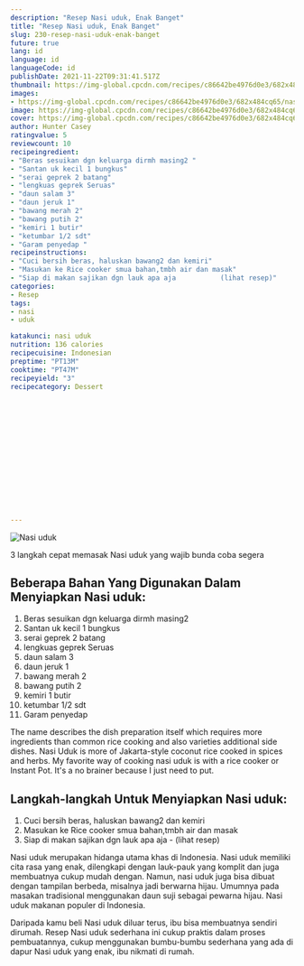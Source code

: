 ```yaml
---
description: "Resep Nasi uduk, Enak Banget"
title: "Resep Nasi uduk, Enak Banget"
slug: 230-resep-nasi-uduk-enak-banget
future: true
lang: id
language: id
languageCode: id
publishDate: 2021-11-22T09:31:41.517Z 
thumbnail: https://img-global.cpcdn.com/recipes/c86642be4976d0e3/682x484cq65/nasi-uduk-foto-resep-utama.webp
images:
- https://img-global.cpcdn.com/recipes/c86642be4976d0e3/682x484cq65/nasi-uduk-foto-resep-utama.webp
image: https://img-global.cpcdn.com/recipes/c86642be4976d0e3/682x484cq65/nasi-uduk-foto-resep-utama.webp
cover: https://img-global.cpcdn.com/recipes/c86642be4976d0e3/682x484cq65/nasi-uduk-foto-resep-utama.webp
author: Hunter Casey
ratingvalue: 5
reviewcount: 10
recipeingredient:
- "Beras sesuikan dgn keluarga dirmh masing2 "
- "Santan uk kecil 1 bungkus"
- "serai geprek 2 batang"
- "lengkuas geprek Seruas"
- "daun salam 3"
- "daun jeruk 1"
- "bawang merah 2"
- "bawang putih 2"
- "kemiri 1 butir"
- "ketumbar 1/2 sdt"
- "Garam penyedap "
recipeinstructions:
- "Cuci bersih beras, haluskan bawang2 dan kemiri"
- "Masukan ke Rice cooker smua bahan,tmbh air dan masak"
- "Siap di makan sajikan dgn lauk apa aja           (lihat resep)"
categories:
- Resep
tags:
- nasi
- uduk

katakunci: nasi uduk 
nutrition: 136 calories
recipecuisine: Indonesian
preptime: "PT13M"
cooktime: "PT47M"
recipeyield: "3"
recipecategory: Dessert


     
    
    
    
    
    
    
    
    
    
    
      
    
---
```



![Nasi uduk](https://img-global.cpcdn.com/recipes/c86642be4976d0e3/682x484cq65/nasi-uduk-foto-resep-utama.webp)

3 langkah cepat memasak  Nasi uduk yang wajib bunda coba segera

<!--inarticleads1-->

## Beberapa Bahan Yang Digunakan Dalam Menyiapkan Nasi uduk:

1. Beras sesuikan dgn keluarga dirmh masing2 
1. Santan uk kecil 1 bungkus
1. serai geprek 2 batang
1. lengkuas geprek Seruas
1. daun salam 3
1. daun jeruk 1
1. bawang merah 2
1. bawang putih 2
1. kemiri 1 butir
1. ketumbar 1/2 sdt
1. Garam penyedap 

The name describes the dish preparation itself which requires more ingredients than common rice cooking and also varieties additional side dishes. Nasi Uduk is more of Jakarta-style coconut rice cooked in spices and herbs. My favorite way of cooking nasi uduk is with a rice cooker or Instant Pot. It&#39;s a no brainer because I just need to put. 

<!--inarticleads2-->

## Langkah-langkah Untuk Menyiapkan Nasi uduk:

1. Cuci bersih beras, haluskan bawang2 dan kemiri
1. Masukan ke Rice cooker smua bahan,tmbh air dan masak
1. Siap di makan sajikan dgn lauk apa aja -           (lihat resep)


Nasi uduk merupakan hidanga utama khas di Indonesia. Nasi uduk memiliki cita rasa yang enak, dilengkapi dengan lauk-pauk yang komplit dan juga membuatnya cukup mudah dengan. Namun, nasi uduk juga bisa dibuat dengan tampilan berbeda, misalnya jadi berwarna hijau. Umumnya pada masakan tradisional menggunakan daun suji sebagai pewarna hijau. Nasi uduk makanan populer di Indonesia. 

Daripada kamu beli  Nasi uduk  diluar terus, ibu  bisa membuatnya sendiri dirumah. Resep  Nasi uduk  sederhana ini cukup praktis dalam proses pembuatannya, cukup menggunakan bumbu-bumbu sederhana yang ada di dapur  Nasi uduk  yang enak, ibu nikmati di rumah.
